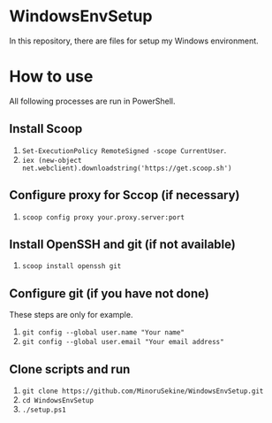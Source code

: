 # WindowsEnvSetup
In this repository, there are files for setup my Windows environment.

# How to use

All following processes are run in PowerShell.

## Install Scoop

1. `Set-ExecutionPolicy RemoteSigned -scope CurrentUser`.
1. `iex (new-object net.webclient).downloadstring('https://get.scoop.sh')`

## Configure proxy for Sccop (if necessary)

1. `scoop config proxy your.proxy.server:port`

## Install OpenSSH and git (if not available)

1. `scoop install openssh git`

## Configure git (if you have not done)

These steps are only for example.

1. `git config --global user.name "Your name"`
1. `git config --global user.email "Your email address"`

## Clone scripts and run

1. `git clone https://github.com/MinoruSekine/WindowsEnvSetup.git`
1. `cd WindowsEnvSetup`
1. `./setup.ps1`
